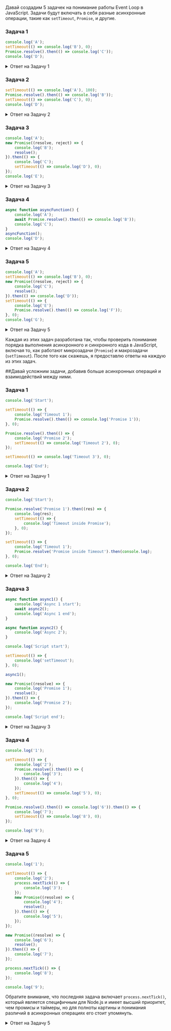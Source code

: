 Давай создадим 5 задачек на понимание работы Event Loop в JavaScript. Задачи будут включать в себя разные асинхронные операции, такие как `setTimeout`, `Promise`, и другие.

### Задача 1

```javascript
console.log('A');
setTimeout(() => console.log('B'), 0);
Promise.resolve().then(() => console.log('C'));
console.log('D');
```
<details>
<summary>Ответ на Задачу 1</summary>

1. A
2. D
3. C
4. B

</details>

### Задача 2

```javascript
setTimeout(() => console.log('A'), 100);
Promise.resolve().then(() => console.log('B'));
setTimeout(() => console.log('C'), 0);
console.log('D');
```
<details>
<summary>Ответ на Задачу 2</summary>

1. D
2. B
3. C
4. A

</details>

### Задача 3

```javascript
console.log('A');
new Promise((resolve, reject) => {
    console.log('B');
    resolve();
}).then(() => {
    console.log('C');
    setTimeout(() => console.log('D'), 0);
});
console.log('E');
```

<details>
<summary>Ответ на Задачу 3</summary>

1. A
2. B
3. E
4. C
5. D

</details>

### Задача 4

```javascript
async function asyncFunction() {
    console.log('A');
    await Promise.resolve().then(() => console.log('B'));
    console.log('C');
}
asyncFunction();
console.log('D');
```

<details>
<summary>Ответ на Задачу 4</summary>

1. A - Синхронный вызов функции `console.log`.
2. B - Выполнение `console.log` внутри `Promise.resolve().then()` является микрозадачей, которая запускается сразу после завершения текущего стека вызовов, но перед следующей макрозадачей.
3. D - Синхронный вызов `console.log` после вызова асинхронной функции, но перед тем, как промис внутри этой асинхронной функции разрешится.
4. C - Выполняется после того, как промис внутри асинхронной функции `asyncFunction` разрешается, что происходит после микрозадачи, добавленной с помощью `Promise.resolve().then()`.

</details>



### Задача 5

```javascript
console.log('A');
setTimeout(() => console.log('B'), 0);
new Promise((resolve, reject) => {
    console.log('C');
    resolve();
}).then(() => console.log('D'));
setTimeout(() => {
    console.log('E');
    Promise.resolve().then(() => console.log('F'));
}, 0);
console.log('G');
```

<details>
<summary>Ответ на Задачу 5</summary>

1. A
2. C
3. G
4. D
5. B
6. E
7. F

</details>


Каждая из этих задач разработана так, чтобы проверить понимание порядка выполнения асинхронного и синхронного кода в JavaScript, включая то, как работают микрозадачи (`Promise`) и макрозадачи (`setTimeout`). После того как скажешь, я предоставлю ответы на каждую из этих задач.


##Давай усложним задачи, добавив больше асинхронных операций и взаимодействий между ними.

### Задача 1

```javascript
console.log('Start');

setTimeout(() => {
    console.log('Timeout 1');
    Promise.resolve().then(() => console.log('Promise 1'));
}, 0);

Promise.resolve().then(() => {
    console.log('Promise 2');
    setTimeout(() => console.log('Timeout 2'), 0);
});

setTimeout(() => console.log('Timeout 3'), 0);

console.log('End');
```

<details>
<summary>Ответ на Задачу 1</summary>

```csharp
Start
End
Promise 2
Timeout 1
Promise 1
Timeout 3
Timeout 2
```

</details>

### Задача 2

```javascript
console.log('Start');

Promise.resolve('Promise 1').then((res) => {
    console.log(res);
    setTimeout(() => {
        console.log('Timeout inside Promise');
    }, 0);
});

setTimeout(() => {
    console.log('Timeout 1');
    Promise.resolve('Promise inside Timeout').then(console.log);
}, 0);

console.log('End');
```

<details>
<summary>Ответ на Задачу 2</summary>

```csharp
Start
End
Promise 1
Timeout 1
Promise inside Timeout
Timeout inside Promise

```

</details>

### Задача 3

```javascript
async function async1() {
    console.log('Async 1 start');
    await async2();
    console.log('Async 1 end');
}

async function async2() {
    console.log('Async 2');
}

console.log('Script start');

setTimeout(() => {
    console.log('setTimeout');
}, 0);

async1();

new Promise((resolve) => {
    console.log('Promise 1');
    resolve();
}).then(() => {
    console.log('Promise 2');
});

console.log('Script end');
```
<details>
<summary>Ответ на Задачу 3</summary>

```csharp
Script start
Async 1 start
Async 2
Promise 1
Script end
Async 1 end
Promise 2
setTimeout
```

</details>

### Задача 4

```javascript
console.log('1');

setTimeout(() => {
    console.log('2');
    Promise.resolve().then(() => {
        console.log('3');
    }).then(() => {
        console.log('4');
    });
    setTimeout(() => console.log('5'), 0);
}, 0);

Promise.resolve().then(() => console.log('6')).then(() => {
    console.log('7');
    setTimeout(() => console.log('8'), 0);
});

console.log('9');
```
<details>
<summary>Ответ на Задачу 4</summary>

```csharp
1
9
6
7
2
3
4
8
5
```

</details>

### Задача 5

```javascript
console.log('1');

setTimeout(() => {
    console.log('2');
    process.nextTick(() => {
        console.log('3');
    });
    new Promise((resolve) => {
        console.log('4');
        resolve();
    }).then(() => {
        console.log('5');
    });
});

new Promise((resolve) => {
    console.log('6');
    resolve();
}).then(() => {
    console.log('7');
});

process.nextTick(() => {
    console.log('8');
});

console.log('9');
```


Обратите внимание, что последняя задача включает `process.nextTick()`, который является специфичным для Node.js и имеет высший приоритет, чем промисы и таймеры, но для полноты картины и понимания различий в асинхронных операциях его стоит упомянуть. 


<details>
<summary>Ответ на Задачу 5</summary>

```csharp
1
6
9
8
7
2
4
3
5
```

</details>